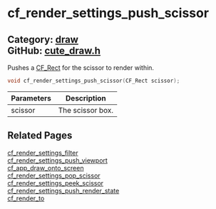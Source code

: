 [//]: # (This file is automatically generated by Cute Framework's docs parser.)
[//]: # (Do not edit this file by hand!)
[//]: # (See: https://github.com/RandyGaul/cute_framework/blob/master/samples/docs_parser.cpp)
[](../header.md ':include')

# cf_render_settings_push_scissor

Category: [draw](/api_reference?id=draw)  
GitHub: [cute_draw.h](https://github.com/RandyGaul/cute_framework/blob/master/include/cute_draw.h)  
---

Pushes a [CF_Rect](/math/cf_rect.md) for the scissor to render within.

```cpp
void cf_render_settings_push_scissor(CF_Rect scissor);
```

Parameters | Description
--- | ---
scissor | The scissor box.

## Related Pages

[cf_render_settings_filter](/draw/cf_render_settings_filter.md)  
[cf_render_settings_push_viewport](/draw/cf_render_settings_push_viewport.md)  
[cf_app_draw_onto_screen](/app/cf_app_draw_onto_screen.md)  
[cf_render_settings_pop_scissor](/draw/cf_render_settings_pop_scissor.md)  
[cf_render_settings_peek_scissor](/draw/cf_render_settings_peek_scissor.md)  
[cf_render_settings_push_render_state](/draw/cf_render_settings_push_render_state.md)  
[cf_render_to](/draw/cf_render_to.md)  

